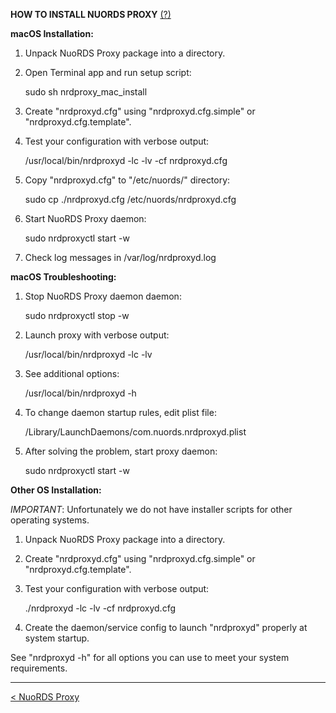 **HOW TO INSTALL NUORDS PROXY**  [(?)](README.md)

**macOS Installation:**

1. Unpack NuoRDS Proxy package into a directory.

2. Open Terminal app and run setup script: 

   sudo sh nrdproxy_mac_install

3. Create "nrdproxyd.cfg" using "nrdproxyd.cfg.simple" or "nrdproxyd.cfg.template".

4. Test your configuration with verbose output:

   /usr/local/bin/nrdproxyd -lc -lv -cf nrdproxyd.cfg 

5. Copy "nrdproxyd.cfg" to "/etc/nuords/" directory:

   sudo cp ./nrdproxyd.cfg /etc/nuords/nrdproxyd.cfg

6. Start NuoRDS Proxy daemon: 

   sudo nrdproxyctl start -w

7. Check log messages in /var/log/nrdproxyd.log

**macOS Troubleshooting:**

1. Stop NuoRDS Proxy daemon daemon:

   sudo nrdproxyctl stop -w 

2. Launch proxy with verbose output: 
  
   /usr/local/bin/nrdproxyd -lc -lv
  
3. See additional options: 

   /usr/local/bin/nrdproxyd -h

4. To change daemon startup rules, edit plist file: 

   /Library/LaunchDaemons/com.nuords.nrdproxyd.plist
  
5. After solving the problem, start proxy daemon:

   sudo nrdproxyctl start -w 

**Other OS Installation:**

*IMPORTANT*: Unfortunately we do not have installer scripts for other operating systems.

1. Unpack NuoRDS Proxy package into a directory.

4. Create "nrdproxyd.cfg" using "nrdproxyd.cfg.simple" or "nrdproxyd.cfg.template".

5. Test your configuration with verbose output:

   ./nrdproxyd -lc -lv -cf nrdproxyd.cfg 
   
6. Create the daemon/service config to launch "nrdproxyd" properly at system startup. 

See "nrdproxyd -h" for all options you can use to meet your system requirements.

------------------------------
[< NuoRDS Proxy](README.md) 
